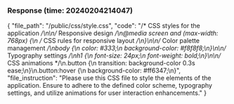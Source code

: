 ### Response (time: 20240204214047)

{
  "file_path": "/public/css/style.css",
  "code": "/* CSS styles for the application */\n\n/* Responsive design */\n@media screen and (max-width: 768px) {\n  /* CSS rules for responsive layout */\n}\n\n/* Color palette management */\nbody {\n  color: #333;\n  background-color: #f8f8f8;\n}\n\n/* Typography settings */\nh1 {\n  font-size: 24px;\n  font-weight: bold;\n}\n\n/* CSS animations */\n.button {\n  transition: background-color 0.3s ease;\n}\n.button:hover {\n  background-color: #ff6347;\n}",
  "file_instruction": "Please use this CSS file to style the elements of the application. Ensure to adhere to the defined color scheme, typography settings, and utilize animations for user interaction enhancements."
}